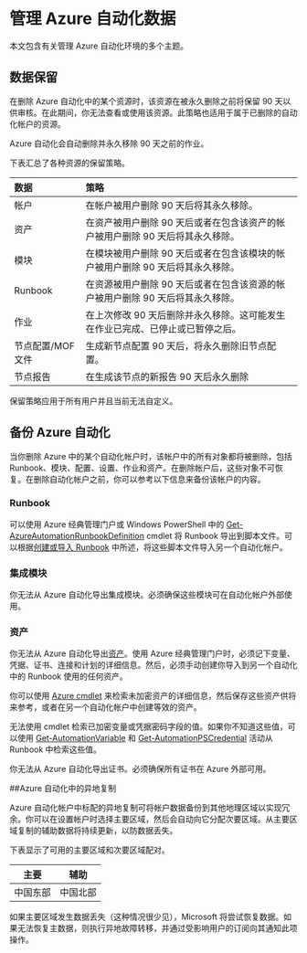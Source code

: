 <properties 
   pageTitle="管理 Azure 自动化数据 | Azure"
   description="本文包含有关管理 Azure 自动化环境的多个主题。Azure 自动化目前包括数据保留和备份 Azure 自动化灾难恢复。"
   services="automation"
   documentationCenter=""
   authors="SnehaGunda"
   manager="stevenka"
   editor="tysonn" />
<tags 
   ms.service="automation"
   ms.date="05/02/2016"
   wacn.date="06/29/2016" />

# 管理 Azure 自动化数据

本文包含有关管理 Azure 自动化环境的多个主题。

## 数据保留

在删除 Azure 自动化中的某个资源时，该资源在被永久删除之前将保留 90 天以供审核。在此期间，你无法查看或使用该资源。此策略也适用于属于已删除的自动化帐户的资源。

Azure 自动化会自动删除并永久移除 90 天之前的作业。

下表汇总了各种资源的保留策略。

|数据|策略|
|:---|:---|
|帐户|在帐户被用户删除 90 天后将其永久移除。|
|资产|在资产被用户删除 90 天后或者在包含该资产的帐户被用户删除 90 天后将其永久移除。|
|模块|在模块被用户删除 90 天后或者在包含该模块的帐户被用户删除 90 天后将其永久移除。|
|Runbook|在资源被用户删除 90 天后或者在包含该资源的帐户被用户删除 90 天后将其永久移除。|
|作业|在上次修改 90 天后删除并永久移除。这可能发生在作业已完成、已停止或已暂停之后。|
|节点配置/MOF 文件| 生成新节点配置 90 天后，将永久删除旧节点配置。|
|节点报告| 在生成该节点的新报告 90 天后永久删除|

保留策略应用于所有用户并且当前无法自定义。

## 备份 Azure 自动化

当你删除 Azure 中的某个自动化帐户时，该帐户中的所有对象都将被删除，包括 Runbook、模块、配置、设置、作业和资产。在删除帐户后，这些对象不可恢复。在删除自动化帐户之前，你可以参考以下信息来备份该帐户的内容。

### Runbook

可以使用 Azure 经典管理门户或 Windows PowerShell 中的 [Get-AzureAutomationRunbookDefinition](https://msdn.microsoft.com/zh-cn/library/dn690269.aspx) cmdlet 将 Runbook 导出到脚本文件。可以根据[创建或导入 Runbook](/documentation/articles/automation-creating-importing-runbook/) 中所述，将这些脚本文件导入另一个自动化帐户。


### 集成模块

你无法从 Azure 自动化导出集成模块。必须确保这些模块可在自动化帐户外部使用。

### 资产

你无法从 Azure 自动化导出[资产](https://msdn.microsoft.com/zh-cn/library/dn939988.aspx)。使用 Azure 经典管理门户时，必须记下变量、凭据、证书、连接和计划的详细信息。然后，必须手动创建你导入到另一个自动化中的 Runbook 使用的任何资产。

你可以使用 [Azure cmdlet](https://msdn.microsoft.com/zh-cn/library/dn690262.aspx) 来检索未加密资产的详细信息，然后保存这些资产供将来参考，或者在另一个自动化帐户中创建等效的资产。

无法使用 cmdlet 检索已加密变量或凭据密码字段的值。如果你不知道这些值，可以使用 [Get-AutomationVariable](/documentation/articles/automation-variables/) 和 [Get-AutomationPSCredential](/documentation/articles/automation-credentials/) 活动从 Runbook 中检索这些值。

你无法从 Azure 自动化导出证书。必须确保所有证书在 Azure 外部可用。

##Azure 自动化中的异地复制

Azure 自动化帐户中标配的异地复制可将帐户数据备份到其他地理区域以实现冗余。你可以在设置帐户时选择主要区域，然后会自动向它分配次要区域。从主要区域复制的辅助数据将持续更新，以防数据丢失。

下表显示了可用的主要区域和次要区域配对。

|主要 |辅助
| ---------------   |----------------
|中国东部 |中国北部

如果主要区域发生数据丢失（这种情况很少见），Microsoft 将尝试恢复数据。如果无法恢复主数据，则执行异地故障转移，并通过受影响用户的订阅向其通知此项操作。

<!---HONumber=Mooncake_0307_2016-->
